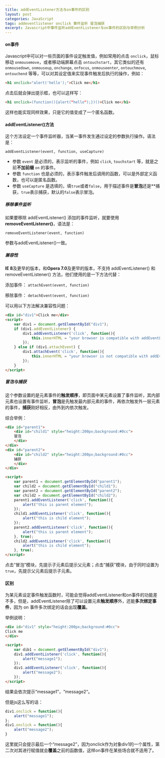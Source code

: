 ```yaml
---
title: addEventListener方法与on事件的区别
layout: post
categories: JavaScript
tags: addeventlistener onclick 事件监听 冒泡捕获
excerpt: Javascript中事件监听addEventListener与on事件的区别与举例分析
---
```

#### on事件

Javascript中可以对一些页面的事件设定触发值，例如常用的点击 `onclick`，鼠标移动 `onmousemove`，或者移动端屏幕点击 `ontouchstart`，其它类似的还有 `onmousedown`, `onmouseup`, `onchange`, `onfocus`, `onmouseenter`, `ontouchmove`, `ontouchend` 等等，可以对其设定值来实现事件触发后执行的操作，例如：

``` html
<h1 onclick="alert('hello');">Click me</h1>
```

点击后就会弹出提示框，也可以这样写：

``` html
<h1 onclick=(function(){alert("hello");})()>Click me</h1>
```

这样也能实现同样效果，只是它的值变成了一个匿名函数。

#### addEventListener()方法

这个方法设定一个事件监听器，当某一事件发生通过设定的参数执行操作。语法是：

`addEventListener(event, function, useCapture)`

* 参数 `event` 是必须的，表示监听的事件，例如 `click`, `touchstart` 等，就是之前**不加前缀** `on` 的事件。
* 参数 `function` 也是必须的，表示事件触发后调用的函数，可以是外部定义函数，也可以是匿名函数。
* 参数 `useCapture` 是选填的，填`true`或者`false`，用于描述事件是**冒泡**还是**捕获，`true`表示捕获，默认的`false`表示冒泡。

##### 移除事件监听

如果要移除 addEventListener() 添加的事件监听，就要使用**removeEventListener()**，语法是：

`removeEventListener(event, function)`

参数与addEventListener()一致。

##### 兼容性

**IE 8**及更早的版本，和**Opera 7.0**及更早的版本，不支持 addEventListener() 和 removeEventListener() 方法，他们使用的是一下方法代替：

添加事件：
`attachEvent(event, function)`

移除事件：
`detachEvent(event, function)`

可以用以下方法解决兼容性问题：

``` html
<div id="div1">Click me</div>
<script>
	var div1 = document.getElementById("div1");
	if (div1.addEventListener) {
		div1.addEventListener('click', function(){
			this.innerHTML = "your browser is compatible with addEventListener!";
		});
	} else if (div1.attachEvent) {
		div1.attachEvent('click', function(){
			this.innerHTML = "your browser is not compatible with addEventListener!"
		});
	}
</script>
```

##### 冒泡与捕获

这个参数设置的是元素事件的**触发顺序**，即页面中某元素设置了事件监听，其内部元素也设置有事件监听，**冒泡**是先触发最内部元素的事件，再依次触发外一层元素的事件，**捕获**刚好相反，由外到内依次触发。

综合举例：

``` html
<div id="parent1">
	<div id="child1" style="height:200px;background:#0cc">
	冒泡
	</div>
</div>
<div id="parent2">
	<div id="child2" style="height:200px;background:#0cc">
	捕获
	</div>
</div>

<script>
	var parent1 = document.getElementById("parent1");
	var child2 = document.getElementById("child1");
	var parent2 = document.getElementById("parent2");
	var child2 = document.getElementById("child2");
	parent1.addEventListener('click', function(){
		alert("this is parent element");
	});
	child1.addEventListener('click', function(){
		alert("this is child element");
	});
	parent2.addEventListener('click', function(){
		alert("this is parent element");
	}, true);
	child2.addEventListener('click', function(){
		alert("this is child element");
	}, true);
</script>
```

点击“冒泡”模块，先提示子元素后提示父元素；点击“捕获”模块，由于同时设置为 `true`，先提示父元素后提示子元素。

#### 区别

为某元素设定事件触发函数时，可能会觉得addEventListener和on事件的功能差不多，但是，addEventListener除了可以设置元素**触发顺序**外，还能**多次绑定事件**，因为 on 事件多次绑定的话会出现**覆盖**。

举例说明：

``` html
<div id="div1" style="height:200px;background:#0cc">
Click me
</div>

<script>
	var dib1 = document.getElementById("div1");
	div1.addEventListener('click', function(){
		alert("message1");
	});
	div1.addEventListener('click', function(){
		alert("message2");
	});
</script>
```

结果会依次提示“message1”，“message2“。

但是js这么写的话：

``` js
div1.onclick = function(){
	alert("message1");
};
div1.onclick = function(){
	alert("message2");
}
```

这里就只会提示最后一个“message2”，因为onclick作为对象div1的一个属性，第二次对其进行赋值就会**覆盖**之前的函数值，这样on事件在某些场合就不适用了。